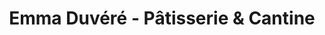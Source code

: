 ---
title: "Emma Duvéré - Pâtisserie & Cantine"
url: /paris/emma-duvere-patisserie-und-cantine/
shop: Konditorei
---